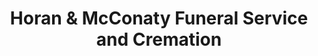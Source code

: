 ---
title: "Horan & McConaty Funeral Service and Cremation"
url: /denver/horan-and-mcconaty-funeral-service-and-cremation/
shop: funeral directors
---
